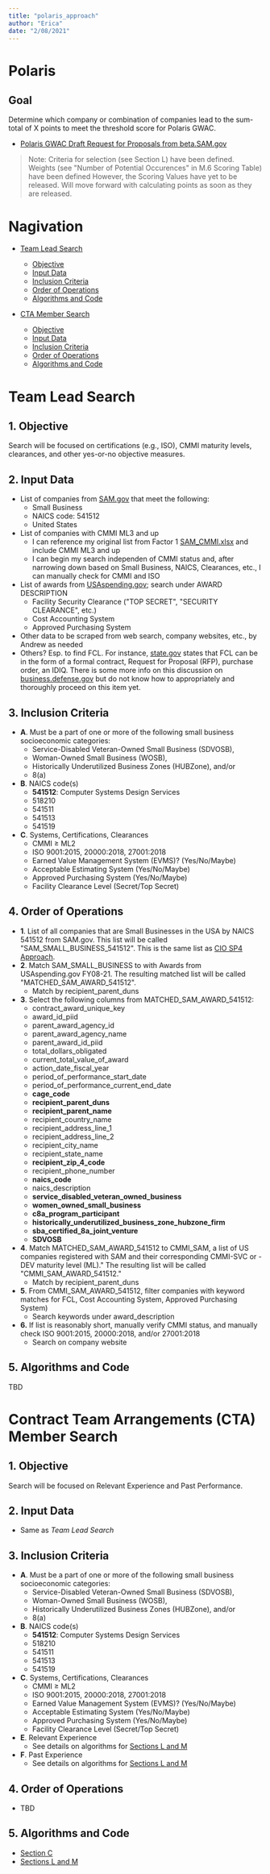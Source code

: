 ```yaml
---
title: "polaris_approach"
author: "Erica"
date: "2/08/2021"
---
```

# Polaris
## Goal
Determine which company or combination of companies lead to the sum-total of X points to meet the threshold score for Polaris GWAC. 
- [Polaris GWAC Draft Request for Proposals from beta.SAM.gov](https://beta.sam.gov/opp/257509b8cfe14d48beb4f71033995e0b/view?keywords=polaris&sort=-relevance&index=opp&is_active=true&page=1)

> Note: Criteria for selection (see Section L) have been defined. Weights (see "Number of Potential Occurences" in M.6 Scoring Table) have been defined However, the Scoring Values have yet to be released. Will move forward with calculating points as soon as they are released. 

# Nagivation
- [Team Lead Search](https://github.com/ericaosta/alagant/blob/main/polaris.md#team-lead-search)
  - [Objective](https://github.com/ericaosta/alagant/blob/main/polaris.md#1-objective)
  - [Input Data](https://github.com/ericaosta/alagant/blob/main/polaris.md#2-input-data)
  - [Inclusion Criteria](https://github.com/ericaosta/alagant/blob/main/polaris.md#3-inclusion-criteria)
  - [Order of Operations](https://github.com/ericaosta/alagant/blob/main/polaris.md#4-order-of-operations)
  - [Algorithms and Code](https://github.com/ericaosta/alagant/blob/main/polaris.md#5-algorithms-and-code)

- [CTA Member Search](https://github.com/ericaosta/alagant/blob/main/polaris.md#contract-team-arrangements-cta-member-search)
  - [Objective](https://github.com/ericaosta/alagant/blob/main/polaris.md#1-objective-1)
  - [Input Data](https://github.com/ericaosta/alagant/blob/main/polaris.md#2-input-data-1)
  - [Inclusion Criteria](https://github.com/ericaosta/alagant/blob/main/polaris.md#3-inclusion-criteria-1)
  - [Order of Operations](https://github.com/ericaosta/alagant/blob/main/polaris.md#4-order-of-operations-1)
  - [Algorithms and Code](https://github.com/ericaosta/alagant/blob/main/polaris.md#5-algorithms-and-code-1)
  
# Team Lead Search
## 1. Objective
Search will be focused on certifications (e.g., ISO), CMMI maturity levels, clearances, and other yes-or-no objective measures.

## 2. Input Data
- List of companies from [SAM.gov](https://www.sam.gov/SAM/pages/public/searchRecords/advancedEMRSearch.jsf) that meet the following:
  - Small Business
  - NAICS code: 541512
  - United States
- List of companies with CMMI ML3 and up
  - I can reference my original list from Factor 1 [SAM_CMMI.xlsx](https://github.com/ericaosta/alagant/blob/main/F1/SAM_CMMI.xlsx) and include CMMI ML3 and up
  - I can begin my search independen of CMMI status and, after narrowing down based on Small Business, NAICS, Clearances, etc., I can manually check for CMMI and ISO
- List of awards from [USAspending.gov](https://www.usaspending.gov); search under AWARD DESCRIPTION
  - Facility Security Clearance ("TOP SECRET", "SECURITY CLEARANCE", etc.)
  - Cost Accounting System
  - Approved Purchasing System
- Other data to be scraped from web search, company websites, etc., by Andrew as needed
- Others? Esp. to find FCL. For instance, [state.gov](https://www.state.gov/facility-security-clearances-faq/) states that FCL can be in the form of a formal contract, Request for Proposal (RFP), purchase order, an IDIQ. There is some more info on this discussion on [business.defense.gov](https://business.defense.gov/Portals/57/Documents/SmallBusinessWebinar%20QandA.pdf?ver=2020-07-15-161110-867) but do not know how to appropriately and thoroughly proceed on this item yet.

## 3. Inclusion Criteria
- **A**. Must be a part of one or more of the following small business socioeconomic categories:
  - Service-Disabled Veteran-Owned Small Business (SDVOSB),
  - Woman-Owned Small Business (WOSB),
  - Historically Underutilized Business Zones (HUBZone), and/or
  - 8(a)
- **B**. NAICS code(s)
  - **541512**: Computer Systems Design Services
  - 518210
  - 541511
  - 541513
  - 541519
- **C**. Systems, Certifications, Clearances
  - CMMI ≥ ML2
  - ISO 9001:2015, 20000:2018, 27001:2018
  - Earned Value Management System (EVMS)? (Yes/No/Maybe)
  - Acceptable Estimating System (Yes/No/Maybe)
  - Approved Purchasing System (Yes/No/Maybe)
  - Facility Clearance Level (Secret/Top Secret)

## 4. Order of Operations
- **1**. List of all companies that are Small Businesses in the USA by NAICS 541512 from SAM.gov. This list will be called "SAM_SMALL_BUSINESS_541512". This is the same list as [CIO SP4 Approach](https://github.com/ericaosta/alagant/blob/main/cio-sp4/ciosp4_approach.md). 
- **2**. Match SAM_SMALL_BUSINESS to with Awards from USAspending.gov FY08-21. The resulting matched list will be called "MATCHED_SAM_AWARD_541512".
  - Match by recipient_parent_duns
- **3**. Select the following columns from MATCHED_SAM_AWARD_541512:
  - contract_award_unique_key 
  - award_id_piid 
  - parent_award_agency_id
  - parent_award_agency_name
  - parent_award_id_piid
  - total_dollars_obligated
  - current_total_value_of_award
  - action_date_fiscal_year
  - period_of_performance_start_date
  - period_of_performance_current_end_date
  - **cage_code**
  - **recipient_parent_duns**
  - **recipient_parent_name**
  - recipient_country_name
  - recipient_address_line_1
  - recipient_address_line_2
  - recipient_city_name
  - recipient_state_name
  - **recipient_zip_4_code**
  - recipient_phone_number
  - **naics_code**
  - naics_description
  - **service_disabled_veteran_owned_business**
  - **women_owned_small_business**
  - **c8a_program_participant**
  - **historically_underutilized_business_zone_hubzone_firm** 
  - **sba_certified_8a_joint_venture**
  - **SDVOSB**
- **4**. Match MATCHED_SAM_AWARD_541512 to CMMI_SAM, a list of US companies registered with SAM and their corresponding CMMI-SVC or -DEV maturity level (ML)." The resulting list will be called "CMMI_SAM_AWARD_541512."
  - Match by recipient_parent_duns
- **5**. From CMMI_SAM_AWARD_541512, filter companies with keyword matches for FCL, Cost Accounting System, Approved Purchasing System)
  - Search keywords under award_description
- **6.** If list is reasonably short, manually verify CMMI status, and manually check ISO 9001:2015, 20000:2018, and/or 27001:2018
  - Search on company website

## 5. Algorithms and Code
TBD

# Contract Team Arrangements (CTA) Member Search
## 1. Objective
Search will be focused on Relevant Experience and Past Performance.

## 2. Input Data
- Same as *Team Lead Search* 

## 3. Inclusion Criteria
- **A**. Must be a part of one or more of the following small business socioeconomic categories:
  - Service-Disabled Veteran-Owned Small Business (SDVOSB),
  - Woman-Owned Small Business (WOSB),
  - Historically Underutilized Business Zones (HUBZone), and/or
  - 8(a)
- **B**. NAICS code(s)
  - **541512**: Computer Systems Design Services
  - 518210
  - 541511
  - 541513
  - 541519
- **C**. Systems, Certifications, Clearances
  - CMMI ≥ ML2
  - ISO 9001:2015, 20000:2018, 27001:2018
  - Earned Value Management System (EVMS)? (Yes/No/Maybe)
  - Acceptable Estimating System (Yes/No/Maybe)
  - Approved Purchasing System (Yes/No/Maybe)
  - Facility Clearance Level (Secret/Top Secret)
- **E**. Relevant Experience
  - See details on algorithms for [Sections L and M](https://github.com/ericaosta/alagant/blob/main/polaris/polaris_other.md)
- **F**. Past Experience
  - See details on algorithms for [Sections L and M](https://github.com/ericaosta/alagant/blob/main/polaris/polaris_other.md)
## 4. Order of Operations
- TBD

## 5. Algorithms and Code
- [Section C](https://github.com/ericaosta/alagant/blob/main/polaris/polaris_c_algorithm.txt)
- [Sections L and M](https://github.com/ericaosta/alagant/blob/main/polaris/polaris_other.md)
